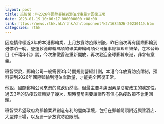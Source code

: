 ```yaml
---
layout: post
title: 班智榮：料2026年國際郵輪到港泊岸數量才回復正常
date: 2023-01-19 10:06:17.000000000 +08:00
link: https://news.rthk.hk/rthk/ch/component/k2/1684526-20230119.htm
categories: rthk
---
```


因疫情停頓近3年的本港郵輪業，上月放寬防疫限制後，昨日首次再有國際郵輪到港停泊一晚。營運啟德郵輪碼頭的環美郵輪碼頭公司董事總經理班智榮，在本台節目《千禧年代》說，今次象徵香港重新開放，再次歡迎全球郵輪來港，非常有意義。

班智榮說，郵輪公司一般需要3年時間規劃營經計劃，本港今年放寬防疫限制，預料要到2026年國際郵輪到港泊岸數量，才能完全回復正常。

他說，國際郵輪公司來港的意欲仍然高，但最主要考慮因素是防疫政策的穩定性，過去3年的防疫政策轉變了幾次，現時當局需要讓業界有信心防疫政策不會走回頭。

班智榮希望政府為郵輪業界創造有利的營商環境，包括在郵輪碼頭附近興建酒店、大型停車場，以及進一步放寬防疫限制。
